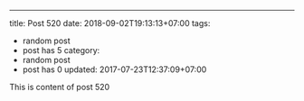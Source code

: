 ---
title: Post 520
date: 2018-09-02T19:13:13+07:00
tags:
  - random post
  - post has 5
category:
  - random post
  - post has 0
updated: 2017-07-23T12:37:09+07:00

This is content of post 520